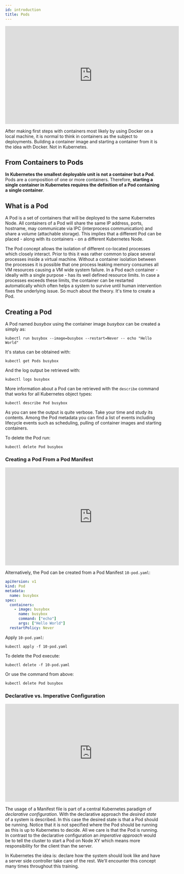 ```yaml
---
id: introduction
title: Pods
---
```


<iframe width="560" height="315" src="https://www.youtube-nocookie.com/embed/BjXiO0NLO5A" title="YouTube video player" frameborder="0" allow="accelerometer; autoplay; clipboard-write; encrypted-media; gyroscope; picture-in-picture" allowfullscreen></iframe>

After making first steps with containers most likely by using Docker on a local machine, it is normal to think in containers as the subject to deployments. Building a container image and starting a container from it is the idea with Docker. Not in Kubernetes.

## From Containers to Pods

**In Kubernetes the smallest deployable unit is not a container but a Pod**. Pods are a composition of one or more containers. Therefore, **starting a single container in Kubernetes requires the definition of a Pod containing a single container**.

## What is a Pod

A Pod is a set of containers that will be deployed to the same Kubernetes Node. All containers of a Pod will share the same IP address, ports, hostname, may communicate via IPC (interprocess communication) and share a volume (attachable storage).
This implies that a different Pod can be placed - along with its containers - on a different Kubernetes Node.

The Pod concept allows the isolation of different co-located processes which closely interact. Prior to this it was rather common to place several processes inside a virtual machine. Without a container isolation between the processes it is possible that one process leaking memory consumes all VM resources causing a VM wide system failure.
In a Pod each container - ideally with a single purpose - has its well defined resource limits. In case a processes exceeds these limits, the container can be restarted automatically which often helps a system to survive until human intervention fixes the underlying issue.
So much about the theory. It's time to create a Pod.

## Creating a Pod

A Pod named *busybox* using the container image *busybox* can be created a simply as:

    kubectl run busybox --image=busybox --restart=Never -- echo "Hello World"

It's status can be obtained with:

    kubectl get Pods busybox

And the log output be retrieved with:

    kubectl logs busybox

More information about a Pod can be retrieved with the `describe` command that works for all Kubernetes object types:

    kubectl describe Pod busybox

As you can see the output is quite verbose. Take your time and study its contents. Among the Pod metadata you can find a list of events including lifecycle events such as scheduling, pulling of container images and starting containers.

To delete the Pod run:

    kubectl delete Pod busybox

### Creating a Pod From a Pod Manifest

<iframe width="560" height="315" src="https://www.youtube-nocookie.com/embed/4-5psDE9tBU" title="YouTube video player" frameborder="0" allow="accelerometer; autoplay; clipboard-write; encrypted-media; gyroscope; picture-in-picture" allowfullscreen></iframe>

Alternatively, the Pod can be created from a Pod Manifest `10-pod.yaml`:

```yaml
apiVersion: v1
kind: Pod
metadata:
  name: busybox
spec:
  containers:
    - image: busybox
      name: busybox
      command: ["echo"]
      args: ["Hello World"]
  restartPolicy: Never
```

Apply `10-pod.yaml`:

    kubectl apply -f 10-pod.yaml

To delete the Pod execute:

    kubectl delete -f 10-pod.yaml

Or use the command from above:

    kubectl delete Pod busybox

### Declarative vs. Imperative Configuration

<iframe width="560" height="315" src="https://www.youtube-nocookie.com/embed/wiXQkoKM07g" title="YouTube video player" frameborder="0" allow="accelerometer; autoplay; clipboard-write; encrypted-media; gyroscope; picture-in-picture" allowfullscreen></iframe>

The usage of a Manifest file is part of a central Kubernetes paradigm of *declarative configuration*. With the declarative approach the *desired state* of a system is described. In this case the desired state is that a Pod should be running. Notice that it is not specified where the Pod should be running as this is up to Kubernetes to decide. All we care is that the Pod is running.
In contrast to the declarative configuration an *imperative approach* would be to tell the cluster to start a Pod on Node XY which means more responsibility for the client than the server.

In Kubernetes the idea is: declare how the system should look like and have a server side controller take care of the rest. We'll encounter this concept many times throughout this training.
